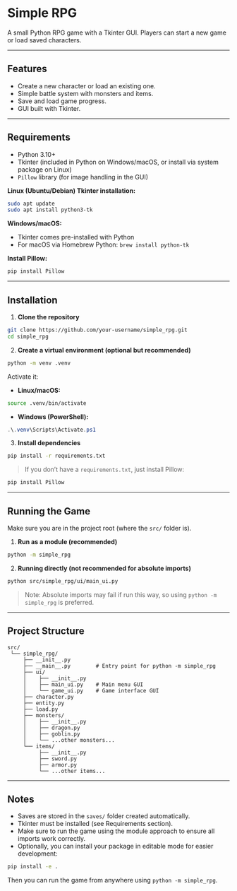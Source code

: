 # Simple RPG

A small Python RPG game with a Tkinter GUI.
Players can start a new game or load saved characters.

---

## Features

* Create a new character or load an existing one.
* Simple battle system with monsters and items.
* Save and load game progress.
* GUI built with Tkinter.

---

## Requirements

* Python 3.10+
* Tkinter (included in Python on Windows/macOS, or install via system package on Linux)
* `Pillow` library (for image handling in the GUI)

**Linux (Ubuntu/Debian) Tkinter installation:**

```bash
sudo apt update
sudo apt install python3-tk
```

**Windows/macOS:**

* Tkinter comes pre-installed with Python
* For macOS via Homebrew Python: `brew install python-tk`

**Install Pillow:**

```bash
pip install Pillow
```

---

## Installation

1. **Clone the repository**

```bash
git clone https://github.com/your-username/simple_rpg.git
cd simple_rpg
```

2. **Create a virtual environment (optional but recommended)**

```bash
python -m venv .venv
```

Activate it:

* **Linux/macOS:**

```bash
source .venv/bin/activate
```

* **Windows (PowerShell):**

```powershell
.\.venv\Scripts\Activate.ps1
```

3. **Install dependencies**

```bash
pip install -r requirements.txt
```

> If you don’t have a `requirements.txt`, just install Pillow:

```bash
pip install Pillow
```

---

## Running the Game

Make sure you are in the project root (where the `src/` folder is).

1. **Run as a module (recommended)**

```bash
python -m simple_rpg
```

2. **Running directly (not recommended for absolute imports)**

```bash
python src/simple_rpg/ui/main_ui.py
```

> Note: Absolute imports may fail if run this way, so using `python -m simple_rpg` is preferred.

---

## Project Structure

```
src/
 └── simple_rpg/
     ├── __init__.py
     ├── __main__.py        # Entry point for python -m simple_rpg
     ├── ui/
     │    ├── __init__.py
     │    ├── main_ui.py    # Main menu GUI
     │    └── game_ui.py    # Game interface GUI
     ├── character.py
     ├── entity.py
     ├── load.py
     ├── monsters/
     │    ├── __init__.py
     │    ├── dragon.py
     │    ├── goblin.py
     │    └── ...other monsters...
     └── items/
          ├── __init__.py
          ├── sword.py
          ├── armor.py
          └── ...other items...
```

---

## Notes

* Saves are stored in the `saves/` folder created automatically.
* Tkinter must be installed (see Requirements section).
* Make sure to run the game using the module approach to ensure all imports work correctly.
* Optionally, you can install your package in editable mode for easier development:

```bash
pip install -e .
```

Then you can run the game from anywhere using `python -m simple_rpg`.
